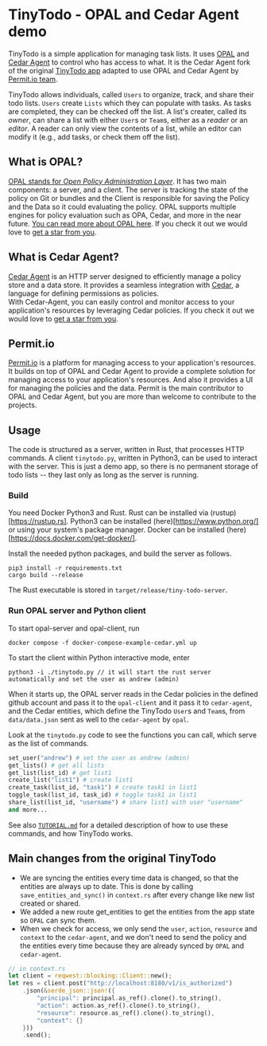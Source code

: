 # TinyTodo - OPAL and Cedar Agent demo

TinyTodo is a simple application for managing task lists. It uses [OPAL](https://github.com/permitio/opal) and [Cedar Agent](https://github.com/permitio/cedar-agent) to control who has access to what.
It is the Cedar Agent fork of the original [TinyTodo app](https://github.com/cedar-policy/cedar-examples/tree/main/tinytodo) adapted to use OPAL and Cedar Agent by [Permit.io team](https://permit.io).

TinyTodo allows individuals, called `Users` to organize, track, and share their todo lists. `Users` create `Lists` which they can populate with tasks. As tasks are completed, they can be checked off the list. A list's creater, called its _owner_, can share a list with either `User`s or `Team`s, either as a _reader_ or an _editor_. A reader can only view the contents of a list, while an editor can modify it (e.g., add tasks, or check them off the list).

## What is OPAL?

[OPAL stands for _Open Policy Administration Layer_](https://github.com/permitio/opal). It has two main components: a server, and a client. The server is tracking the state of the policy on Git or bundles and the Client is responsible for saving the Policy and the Data so it could evaluating the policy.
OPAL supports multiple engines for policy evaluation such as OPA, Cedar, and more in the near future.
[You can read more about OPAL here](https://opal.ac).
If you check it out we would love to [get a star from you](https://github.com/permitio/opal).


## What is Cedar Agent?

[Cedar Agent](https://github.com/permitio/cedar-agent) is an HTTP server designed to efficiently manage a policy store and a data store.
It provides a seamless integration with [Cedar](https://www.cedarpolicy.com/en), a language for defining permissions as
policies.  
With Cedar-Agent, you can easily control and monitor access to your application's resources by leveraging Cedar
policies.
If you check it out we would love to [get a star from you](https://github.com/permitio/cedar-agent).

## Permit.io

[Permit.io](https://permit.io) is a platform for managing access to your application's resources. It builds on top of OPAL and Cedar Agent to provide a complete solution for managing access to your application's resources. And also it provides a UI for managing the policies and the data.
Permit is the main contributor to OPAL and Cedar Agent, but you are more than welcome to contribute to the projects.


## Usage

The code is structured as a server, written in Rust, that processes HTTP commands. A client `tinytodo.py`, written in Python3, can be used to interact with the server. This is just a demo app, so there is no permanent storage of todo lists -- they last only as long as the server is running.

### Build

You need Docker Python3 and Rust. Rust can be installed via (rustup)[https://rustup.rs]. Python3 can be installed (here)[https://www.python.org/] or using your system's package manager. Docker can be installed (here)[https://docs.docker.com/get-docker/].

Install the needed python packages, and build the server as follows. 
```shell
pip3 install -r requirements.txt
cargo build --release
```
The Rust executable is stored in `target/release/tiny-todo-server`.

### Run OPAL server and Python client
To start opal-server and opal-client, run
```shell
docker compose -f docker-compose-example-cedar.yml up
```

To start the client within Python interactive mode, enter
```shell
python3 -i ./tinytodo.py // it will start the rust server automatically and set the user as andrew (admin)
```


When it starts up, the OPAL server reads in the Cedar policies in the defined github account and pass it to the `opal-client` and it pass it to `cedar-agent`, and the Cedar entities, which define the TinyTodo `User`s and `Team`s, from `data/data.json` sent as well to the `cedar-agent` by `opal`.

Look at the `tinytodo.py` code to see the functions you can call, which serve as the list of commands.
```python
set_user("andrew") # set the user as andrew (admin)
get_lists() # get all lists
get_list(list_id) # get list1
create_list("list1") # create list1
create_task(list_id, "task1") # create task1 in list1
toggle_task(list_id, task_id) # toggle task1 in list1
share_list(list_id, "username") # share list1 with user "username"
and more...
```

See also [`TUTORIAL.md`](./TUTORIAL.md) for a detailed description of how to use these commands, and how TinyTodo works.

## Main changes from the original TinyTodo

- We are syncing the entities every time data is changed, so that the entities are always up to date. This is done by calling `save_entities_and_sync()` in `context.rs` after every change like new list created or shared.
- We added a new route get_entities to get the entities from the app state so `OPAL` can sync them.
- When we check for access, we only send the `user`, `action`, `resource` and `context` to the `cedar-agent`, and we don't need to send the policy and the entities every time because they are already synced by `OPAL` and `cedar-agent`.
```rust
// in context.rs
let client = reqwest::blocking::Client::new();
let res = client.post("http://localhost:8180/v1/is_authorized")
    .json(&serde_json::json!({
        "principal": principal.as_ref().clone().to_string(),
        "action": action.as_ref().clone().to_string(),
        "resource": resource.as_ref().clone().to_string(),
        "context": {}
    }))
    .send();
```